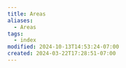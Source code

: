 ```yaml
---
title: Areas
aliases:
  - Areas
tags:
  - index
modified: 2024-10-13T14:53:24-07:00
created: 2024-03-22T17:28:51-07:00
---
```


